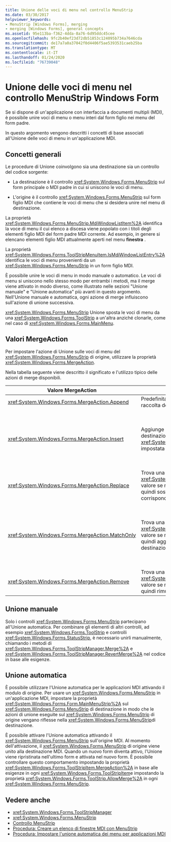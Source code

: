 ```yaml
---
title: Unione delle voci di menu nel controllo MenuStrip
ms.date: 03/30/2017
helpviewer_keywords:
- MenuStrip [Windows Forms], merging
- merging [Windows Forms], general concepts
ms.assetid: 95e113ba-f362-4dda-8a76-6d95ddc45cee
ms.openlocfilehash: 9fc2b40ef23d72db51853c124095b734a7646cda
ms.sourcegitcommit: de17a7a0a37042f0d4406f5ae5393531caeb25ba
ms.translationtype: MT
ms.contentlocale: it-IT
ms.lasthandoff: 01/24/2020
ms.locfileid: "76739048"
---
```

# <a name="merging-menu-items-in-the-windows-forms-menustrip-control"></a>Unione delle voci di menu nel controllo MenuStrip Windows Form
Se si dispone di un'applicazione con interfaccia a documenti multipli (MDI), è possibile unire voci di menu o menu interi dal form figlio nei menu del form padre.  
  
 In questo argomento vengono descritti i concetti di base associati all'Unione delle voci di menu in un'applicazione MDI.  
  
## <a name="general-concepts"></a>Concetti generali  
 Le procedure di Unione coinvolgono sia una destinazione sia un controllo del codice sorgente:  
  
- La destinazione è il controllo <xref:System.Windows.Forms.MenuStrip> sul form principale o MDI padre in cui si uniscono le voci di menu.  
  
- L'origine è il controllo <xref:System.Windows.Forms.MenuStrip> sul form figlio MDI che contiene le voci di menu che si desidera unire nel menu di destinazione.  
  
 La proprietà <xref:System.Windows.Forms.MenuStrip.MdiWindowListItem%2A> identifica la voce di menu il cui elenco a discesa viene popolato con i titoli degli elementi figlio MDI del form padre MDI corrente. Ad esempio, in genere si elencano elementi figlio MDI attualmente aperti nel menu **finestra** .  
  
 La proprietà <xref:System.Windows.Forms.ToolStripMenuItem.IsMdiWindowListEntry%2A> identifica le voci di menu provenienti da un <xref:System.Windows.Forms.MenuStrip> in un form figlio MDI.  
  
 È possibile unire le voci di menu in modo manuale o automatico. Le voci di menu si uniscono nello stesso modo per entrambi i metodi, ma il merge viene attivato in modo diverso, come illustrato nelle sezioni "Unione manuale" e "Unione automatica" più avanti in questo argomento. Nell'Unione manuale e automatica, ogni azione di merge influiscono sull'azione di unione successiva.  
  
 <xref:System.Windows.Forms.MenuStrip> Unione sposta le voci di menu da una <xref:System.Windows.Forms.ToolStrip> a un'altra anziché clonarle, come nel caso di <xref:System.Windows.Forms.MainMenu>.  
  
## <a name="mergeaction-values"></a>Valori MergeAction  
 Per impostare l'azione di Unione sulle voci di menu del <xref:System.Windows.Forms.MenuStrip> di origine, utilizzare la proprietà <xref:System.Windows.Forms.MergeAction>.  
  
 Nella tabella seguente viene descritto il significato e l'utilizzo tipico delle azioni di merge disponibili.  
  
|Valore MergeAction|Descrizione|Utilizzo tipico|  
|-----------------------|-----------------|-----------------|  
|<xref:System.Windows.Forms.MergeAction.Append>|Predefinita Aggiunge l'elemento di origine alla fine della raccolta dell'elemento di destinazione.|Aggiunta di voci di menu alla fine del menu quando viene attivata una parte del programma.|  
|<xref:System.Windows.Forms.MergeAction.Insert>|Aggiunge l'elemento di origine alla raccolta dell'elemento di destinazione, nel percorso specificato dalla proprietà <xref:System.Windows.Forms.ToolStripItem.MergeIndex%2A> impostata sull'elemento di origine.|Aggiunta di voci di menu al centro o all'inizio del menu quando viene attivata una parte del programma.<br /><br /> Se il valore di <xref:System.Windows.Forms.ToolStripItem.MergeIndex%2A> è identico per entrambe le voci di menu, viene aggiunto in ordine inverso. Impostare <xref:System.Windows.Forms.ToolStripItem.MergeIndex%2A> in modo appropriato per mantenere l'ordine originale.|  
|<xref:System.Windows.Forms.MergeAction.Replace>|Trova una corrispondenza di testo oppure utilizza il <xref:System.Windows.Forms.ToolStripItem.MergeIndex%2A> valore se non viene trovata alcuna corrispondenza di testo, quindi sostituisce la voce di menu di destinazione corrispondente con la voce di menu di origine.|Sostituzione di una voce di menu di destinazione con una voce di menu di origine con lo stesso nome che esegue un'operazione differente.|  
|<xref:System.Windows.Forms.MergeAction.MatchOnly>|Trova una corrispondenza di testo oppure utilizza il <xref:System.Windows.Forms.ToolStripItem.MergeIndex%2A> valore se non viene trovata alcuna corrispondenza di testo, quindi aggiunge tutti gli elementi a discesa dall'origine alla destinazione.|Compilazione di una struttura di menu che inserisce o aggiunge voci di menu in un sottomenu o rimuove le voci di menu da un sottomenu. Ad esempio, è possibile aggiungere una voce di menu da un figlio MDI a un menu principale <xref:System.Windows.Forms.MenuStrip>**Salva con nome** .<br /><br /> <xref:System.Windows.Forms.MergeAction.MatchOnly> consente di spostarsi nella struttura dei menu senza eseguire alcuna azione. Fornisce un modo per valutare gli elementi successivi.|  
|<xref:System.Windows.Forms.MergeAction.Remove>|Trova una corrispondenza di testo oppure utilizza il <xref:System.Windows.Forms.ToolStripItem.MergeIndex%2A> valore se non viene trovata alcuna corrispondenza di testo, quindi rimuove l'elemento dalla destinazione.|Rimozione di una voce di menu dalla <xref:System.Windows.Forms.MenuStrip>di destinazione.|  
  
## <a name="manual-merging"></a>Unione manuale  
 Solo i controlli <xref:System.Windows.Forms.MenuStrip> partecipano all'Unione automatica. Per combinare gli elementi di altri controlli, ad esempio <xref:System.Windows.Forms.ToolStrip> e controlli <xref:System.Windows.Forms.StatusStrip>, è necessario unirli manualmente, chiamando i metodi di <xref:System.Windows.Forms.ToolStripManager.Merge%2A> e <xref:System.Windows.Forms.ToolStripManager.RevertMerge%2A> nel codice in base alle esigenze.  
  
## <a name="automatic-merging"></a>Unione automatica  
 È possibile utilizzare l'Unione automatica per le applicazioni MDI attivando il modulo di origine. Per usare un <xref:System.Windows.Forms.MenuStrip> in un'applicazione MDI, impostare la proprietà <xref:System.Windows.Forms.Form.MainMenuStrip%2A> sul <xref:System.Windows.Forms.MenuStrip> di destinazione in modo che le azioni di unione eseguite sul <xref:System.Windows.Forms.MenuStrip> di origine vengano riflesse nella <xref:System.Windows.Forms.MenuStrip>di destinazione.  
  
 È possibile attivare l'Unione automatica attivando il <xref:System.Windows.Forms.MenuStrip> sull'origine MDI. Al momento dell'attivazione, il <xref:System.Windows.Forms.MenuStrip> di origine viene unito alla destinazione MDI. Quando un nuovo form diventa attivo, l'Unione viene ripristinata nell'ultimo form e attivata nel nuovo form. È possibile controllare questo comportamento impostando la proprietà <xref:System.Windows.Forms.ToolStripItem.MergeAction%2A> in base alle esigenze in ogni <xref:System.Windows.Forms.ToolStripItem>e impostando la proprietà <xref:System.Windows.Forms.ToolStrip.AllowMerge%2A> in ogni <xref:System.Windows.Forms.MenuStrip>.  
  
## <a name="see-also"></a>Vedere anche

- <xref:System.Windows.Forms.ToolStripManager>
- <xref:System.Windows.Forms.MenuStrip>
- [Controllo MenuStrip](menustrip-control-windows-forms.md)
- [Procedura: Creare un elenco di finestre MDI con MenuStrip](how-to-create-an-mdi-window-list-with-menustrip-windows-forms.md)
- [Procedura: Impostare l'unione automatica dei menu per applicazioni MDI](how-to-set-up-automatic-menu-merging-for-mdi-applications.md)
